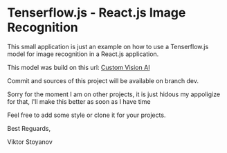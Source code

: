 # Tenserflow.js - React.js Image Recognition

This small application is just an example on how to use a Tenserflow.js model for image recognition in a React.js application.

This model was build on this url: [Custom Vision AI](https://www.customvision.ai/)

Commit and sources of this project will be available on branch dev.

Sorry for the moment I am on other projects, it is just hidous my appoligize for that, I'll make this better as soon as I have time

Feel free to add some style or clone it for your projects.

Best Reguards,

Viktor Stoyanov
